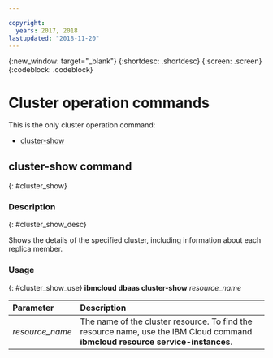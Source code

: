 ```yaml
---

copyright:
  years: 2017, 2018
lastupdated: "2018-11-20"
---
```


{:new_window: target="_blank"}
{:shortdesc: .shortdesc}
{:screen: .screen}
{:codeblock: .codeblock}


# Cluster operation commands

This is the only cluster operation command:

- [cluster-show](#cluster_show)

## cluster-show command
{: #cluster_show}

### Description
{: #cluster_show_desc}

Shows the details of the specified cluster, including information about each replica member.  

### Usage
{: #cluster_show_use}
**ibmcloud dbaas cluster-show** *resource_name*

| Parameter        |  Description                                                    |
| :--------------- |  :------------------------------------------------------------- |
| *resource_name*  |  The name of the cluster resource. To find the resource name, use the IBM Cloud command **ibmcloud resource service-instances**. |

